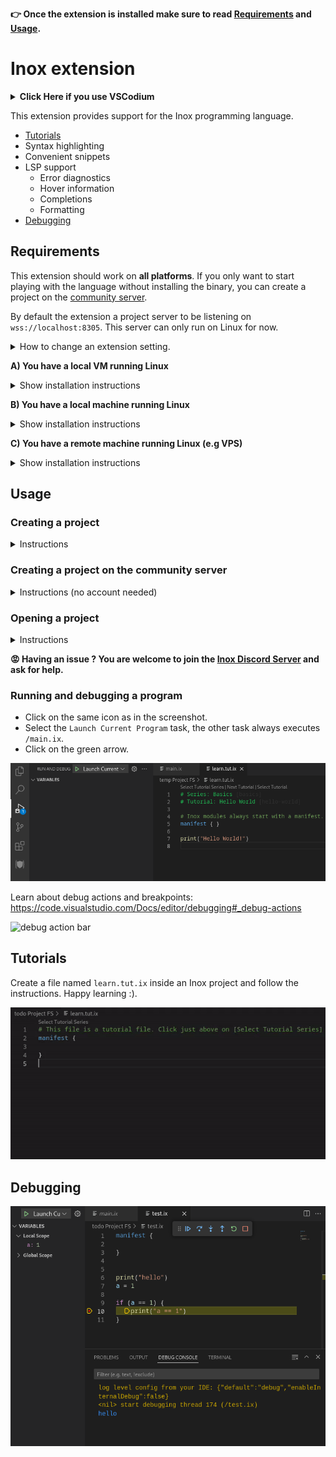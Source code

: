 **👉 Once the extension is installed make sure to read [Requirements](#requirements) and [Usage](#usage).**

# Inox extension

<details>

**<summary>Click Here if you use VSCodium</summary>**

Go to https://marketplace.visualstudio.com/items?itemName=graphr00t.inox and click on `Download Extension` to download the VSIX file for the extension:\
![image](https://user-images.githubusercontent.com/113632189/235324122-3f75a2bd-1238-4c53-9192-bcc530ab68c1.png)

You can install the extension in VSCodium by going to the **Extensions**
tab and clicking here:\
![image](https://user-images.githubusercontent.com/113632189/235324154-631e215c-1130-4da1-ae2a-a19806cd28c8.png)

</details>

This extension provides support for the Inox programming language.

- [Tutorials](#tutorials)
- Syntax highlighting
- Convenient snippets
- LSP support
  - Error diagnostics
  - Hover information
  - Completions
  - Formatting
- [Debugging](#debugging)


## Requirements

This extension should work on **all platforms**. If you only want to start playing with the language without installing
the binary, you can create a project on the [community server](#creating-a-project-on-the-community-server).

By default the extension a project server to be listening on `wss://localhost:8305`. This server can only run on Linux for now.

<details>

<summary>How to change an extension setting.</summary>

![WebSocket setting change](./assets/docs/websocket-setting-change.gif)

</details>

__A) You have a local VM running Linux__

<details> 

<summary>Show installation instructions</summary>

Install the [inoxd daemon](https://github.com/inoxlang/inox/blob/master/docs/inox-daemon.md) to start the project server automatically __(recommended)__ or start it manually with the following command: `inox project-server &`.

**Make sure to forward the TCP port 8305 to the VM.**

</details>

__B) You have a local machine running Linux__

<details> 

<summary>Show installation instructions</summary>

The extension will automatically start the project server. By default the launch command is `inox project-server`, and projects
are stored in `$HOME/inox-projects`.

You can change the launch command in the settings: for configuring the projects' location
add `-config={"projectsDir":"/home/username/other-dir"}`. **It is recommended to update the launch command setting before creating any project.**

<!-- You can either install the [inoxd daemon](https://github.com/inoxlang/inox/blob/master/docs/inox-daemon.md) to start the project server automatically __(recommended)__ -->

</details>

__C) You have a remote machine running Linux (e.g VPS)__

<details> 

<summary>Show installation instructions</summary>

**⚠️ This setup is not recommended for now: the Inox binary is not production ready and probably has memory leaks.**

- Install the [inoxd daemon](https://github.com/inoxlang/inox/blob/master/docs/inox-daemon.md) to start the project server automatically.
- Update the **WebSocket Endpoint** setting to the following value: `wss://<server-ip>:8305`

</details>


## Usage

### Creating a project

<details>

<summary>Instructions</summary>

- Create a folder (example: `inox-web-app`)
- Open the folder in a **new VSCode window**
- Execute the VSCode command `Inox: Create New Project in Current Folder`

👉 If you created the project server **after** having opened the folder you can use the command `Developer: Reload Window` to restart the LSP client.

You can now [open the project](#opening-a-project).

</details>

### Creating a project on the community server

<details>

<summary>Instructions (no account needed)</summary>

- Create a folder (example: `inox-web-app`)
- Open the folder in a **new VSCode window**
- Execute the VSCode command `Inox: [Remote Community Server] Create New Temporary Project in Current Folder`

You can now [open the project](#opening-a-project).

_Note: programs running on the community server are only allowed to make HTTP requests to the following hosts: `localhost`, `jsonplaceholder.typicode.com`, and `example.com`._

</details>


### Opening a project

<details>

<summary>Instructions</summary>

- The first time open the `<name>.code-workspace` file and click on the floating button '**Open Workspace**'
- Subsequent times you can directly go in **File** > **Open Recent**:

![recent workspace](./assets/docs/recent-workspace.png)

The connection status to the server is indicated near the bottom right corner of the window. If the connection is established
the status should be the following:\
![remote FS status](./assets/docs/fs-status.png)

</details>


**😡 Having an issue ? You are welcome to join the [Inox Discord Server](https://discord.gg/53YGx8GzgE) and ask for help.**

### Running and debugging a program

- Click on the same icon as in the screenshot.
- Select the `Launch Current Program` task, the other task always executes `/main.ix`.
- Click on the green arrow.

![run & debug](assets/docs/run-debug.png)

Learn about debug actions and breakpoints: https://code.visualstudio.com/Docs/editor/debugging#_debug-actions

![debug action bar](https://code.visualstudio.com/assets/docs/editor/debugging/toolbar.png)

## Tutorials

Create a file named `learn.tut.ix` inside an Inox project and follow the instructions. Happy learning :).

![tutorial demo](assets/docs/tutorial-demo.gif)

## Debugging

![img](assets/docs/debug-demo.png)
